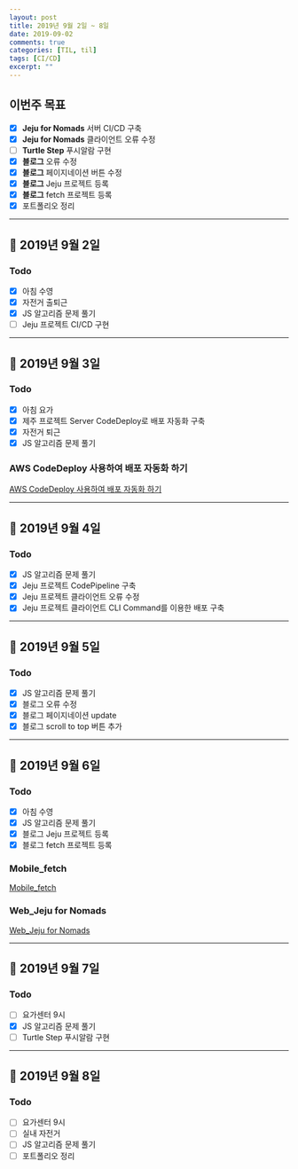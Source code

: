 ```yaml
---
layout: post
title: 2019년 9월 2일 ~ 8일
date: 2019-09-02
comments: true
categories: [TIL, til]
tags: [CI/CD]
excerpt: ""
---
```


## 이번주 목표

- [x] **Jeju for Nomads** 서버 CI/CD 구축
- [x] **Jeju for Nomads** 클라이언트 오류 수정
- [ ] **Turtle Step** 푸시알람 구현
- [x] **블로그** 오류 수정
- [x] **블로그** 페이지네이션 버튼 수정
- [x] **블로그** Jeju 프로젝트 등록
- [x] **블로그** fetch 프로젝트 등록
- [x] 포트폴리오 정리

---

## 📅 2019년 9월 2일

### Todo

- [x] 아침 수영
- [x] 자전거 출퇴근
- [x] JS 알고리즘 문제 풀기
- [ ] Jeju 프로젝트 CI/CD 구현

---

## 📅 2019년 9월 3일

### Todo

- [x] 아침 요가
- [x] 제주 프로젝트 Server CodeDeploy로 배포 자동화 구축
- [x] 자전거 퇴근
- [x] JS 알고리즘 문제 풀기

### AWS CodeDeploy 사용하여 배포 자동화 하기

[AWS CodeDeploy 사용하여 배포 자동화 하기](/study/etc/AWS-CodeDeploy-사용하여-배포-자동화-하기/)

---

## 📅 2019년 9월 4일

### Todo

- [x] JS 알고리즘 문제 풀기
- [x] Jeju 프로젝트 CodePipeline 구축
- [x] Jeju 프로젝트 클라이언트 오류 수정
- [x] Jeju 프로젝트 클라이언트 CLI Command를 이용한 배포 구축

---

## 📅 2019년 9월 5일

### Todo

- [x] JS 알고리즘 문제 풀기
- [x] 블로그 오류 수정
- [x] 블로그 페이지네이션 update
- [x] 블로그 scroll to top 버튼 추가

---

## 📅 2019년 9월 6일

### Todo

- [x] 아침 수영
- [x] JS 알고리즘 문제 풀기
- [x] 블로그 Jeju 프로젝트 등록
- [x] 블로그 fetch 프로젝트 등록

### Mobile_fetch

[Mobile_fetch](/projects/Mobile_fetch/)

### Web_Jeju for Nomads

[Web_Jeju for Nomads](/projects/Web_Jeju-for-Nomads/)

---

## 📅 2019년 9월 7일

### Todo

- [ ] 요가센터 9시
- [x] JS 알고리즘 문제 풀기
- [ ] Turtle Step 푸시알람 구현

---

## 📅 2019년 9월 8일

### Todo

- [ ] 요가센터 9시
- [ ] 실내 자전거
- [ ] JS 알고리즘 문제 풀기
- [ ] 포트폴리오 정리
